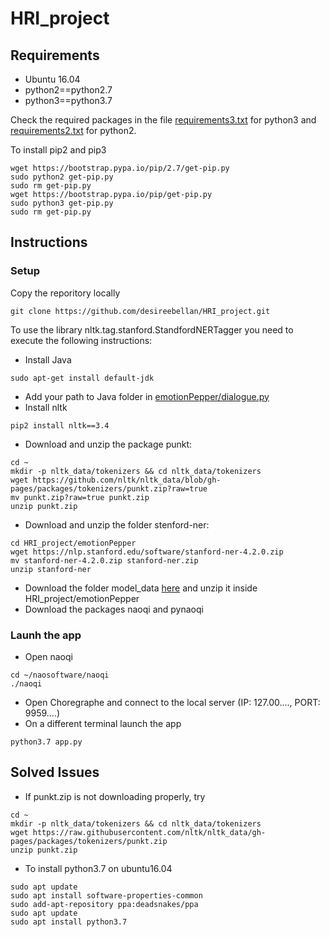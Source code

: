 # HRI_project

## Requirements

* Ubuntu 16.04
* python2==python2.7
* python3==python3.7

Check the required packages in the file [requirements3.txt](requirements3.txt) for python3 and [requirements2.txt](requirements2.txt) for python2. 

To install pip2 and pip3

```
wget https://bootstrap.pypa.io/pip/2.7/get-pip.py 
sudo python2 get-pip.py
sudo rm get-pip.py
wget https://bootstrap.pypa.io/pip/get-pip.py 
sudo python3 get-pip.py
sudo rm get-pip.py
```
## Instructions
### Setup
Copy the reporitory locally

```
git clone https://github.com/desireebellan/HRI_project.git
```
To use the library nltk.tag.stanford.StandfordNERTagger you need to execute the following instructions:
* Install Java
```
sudo apt-get install default-jdk
```
* Add your path to Java folder in [emotionPepper/dialogue.py](emotionPepper/dialogue.py)
* Install nltk
```
pip2 install nltk==3.4
```
* Download and unzip the package punkt:
```
cd ~
mkdir -p nltk_data/tokenizers && cd nltk_data/tokenizers
wget https://github.com/nltk/nltk_data/blob/gh-pages/packages/tokenizers/punkt.zip?raw=true
mv punkt.zip?raw=true punkt.zip
unzip punkt.zip
```
* Download and unzip the folder stenford-ner:
```
cd HRI_project/emotionPepper
wget https://nlp.stanford.edu/software/stanford-ner-4.2.0.zip
mv stanford-ner-4.2.0.zip stanford-ner.zip
unzip stanford-ner
```
* Download the folder model_data [here](https://drive.google.com/uc?id=1Jjjq2LOyrwcQRIZAhU-ZA0IyvQ7NPLAi&export=download) and unzip it inside HRI_project/emotionPepper
* Download the packages naoqi and pynaoqi
### Launh the app
* Open naoqi
```
cd ~/naosoftware/naoqi
./naoqi
```
* Open Choregraphe and connect to the local server (IP: 127.00...., PORT: 9959....)
* On a different terminal launch the app
```
python3.7 app.py
```
## Solved Issues

* If punkt.zip is not downloading properly, try
```
cd ~
mkdir -p nltk_data/tokenizers && cd nltk_data/tokenizers
wget https://raw.githubusercontent.com/nltk/nltk_data/gh-pages/packages/tokenizers/punkt.zip
unzip punkt.zip
```
* To install python3.7 on ubuntu16.04
```
sudo apt update
sudo apt install software-properties-common
sudo add-apt-repository ppa:deadsnakes/ppa
sudo apt update
sudo apt install python3.7
```
